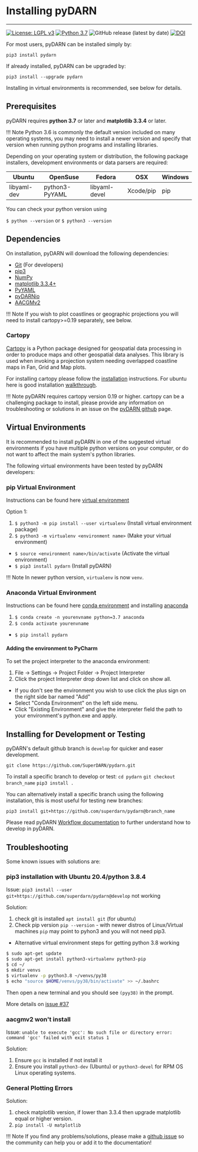 <!--Copyright (C) SuperDARN Canada, University of Saskatchewan 
Author(s): Marina Schmidt 
Modifications:
2020-12-01 Carley Martin updated documentation

Disclaimer:
pyDARN is under the LGPL v3 license found in the root directory LICENSE.md 
Everyone is permitted to copy and distribute verbatim copies of this license 
document, but changing it is not allowed.

This version of the GNU Lesser General Public License incorporates the terms
and conditions of version 3 of the GNU General Public License, supplemented by
the additional permissions listed below.
-->

# Installing pyDARN 
---

[![License: LGPL v3](https://img.shields.io/badge/License-LGPLv3-blue.svg)](https://www.gnu.org/licenses/lgpl-3.0) 
[![Python 3.7](https://img.shields.io/badge/python-3.7-blue.svg)](https://www.python.org/downloads/release/python-370/) 
![GitHub release (latest by date)](https://img.shields.io/github/v/release/superdarn/pydarn)
[![DOI](https://zenodo.org/badge/DOI/10.5281/zenodo.3727269.svg)](https://doi.org/10.5281/zenodo.3727269)

For most users, pyDARN can be installed simply by:

```
pip3 install pydarn
```

If already installed, pyDARN can be upgraded by:

```
pip3 install --upgrade pydarn
```

Installing in virtual environments is recommended, see below for details.

## Prerequisites

pyDARN requires **python 3.7** or later and **matplotlib 3.3.4** or later.

!!! Note
Python 3.6 is commonly the default version included on many operating systems, you may need to install a newer version and specify that version when running python programs and installing libraries.

Depending on your operating system or distribution, the following package installers, development environments or data parsers are required: 
 
| Ubuntu      | OpenSuse       | Fedora        | OSX           | Windows       |
| ----------- | -------------- | ------------- | ------------- | ------------- |
| libyaml-dev | python3-PyYAML | libyaml-devel | Xcode/pip     | pip           |

You can check your python version using

`$ python --version` or 
`$ python3 --version`


## Dependencies

On installation, pyDARN will download the following dependencies: 

- [Git](https://git-scm.com/) (For developers)
- [pip3](https://help.dreamhost.com/hc/en-us/articles/115000699011-Using-pip3-to-install-Python3-modules)
- [NumPy](https://numpy.org/)
- [matplotlib 3.3.4+](https://matplotlib.org/) 
- [PyYAML](https://pyyaml.org/wiki/PyYAMLDocumentation)
- [pyDARNio](https://pydarnio.readthedocs.io/en/latest/user/install/)
- [AACGMv2](https://pypi.org/project/aacgmv2/) 

!!! Note
    If you wish to plot coastlines or geographic projections you will need to install cartopy>=0.19 separately, see below.

### Cartopy 
[Cartopy](https://scitools.org.uk/cartopy/docs/latest/) is a Python package designed for geospatial data processing in order to produce maps and other geospatial data analyses. This library is used when invoking a projection system needing overlapped coastline maps in Fan, Grid and Map plots. 

For installing cartopy please follow the [installation](https://scitools.org.uk/cartopy/docs/latest/installing.html) instructions. For ubuntu here is good installation [walkthrough](https://techoverflow.net/2021/07/11/how-to-install-cartopy-on-ubuntu/).

!!! Note
    pyDARN requires cartopy version 0.19 or higher.
    cartopy can be a challenging package to install, please provide any information on troubleshooting or solutions in an issue on the [pyDARN github](https://github.com/SuperDARN/pydarn) page. 


## Virtual Environments
It is recommended to install pyDARN in one of the suggested virtual environments if you have multiple python versions on your computer, or do not want to affect the main system's python libraries. 

The following virtual environments have been tested by pyDARN developers:

### pip Virtual Environment
Instructions can be found here [virtual environment](https://packaging.python.org/guides/installing-using-pip-and-virtual-environments/)

Option 1:

1. `$ python3 -m pip install --user virtualenv` (Install virtual environment package)
2. `$ python3 -m virtualenv <environment name>` (Make your virtual environment)
* `$ source <environment name>/bin/activate` (Activate the virtual environment)
* `$ pip3 install pydarn` (Install pyDARN)

!!! Note
    In newer python version, `virtualenv` is now `venv`.

### Anaconda Virtual Environment
Instructions can be found here [conda environment](https://uoa-eresearch.github.io/eresearch-cookbook/recipe/2014/11/20/conda/) and installing [anaconda](https://docs.anaconda.com/anaconda/install/)

1. `$ conda create -n yourenvname python=3.7 anaconda`
2. `$ conda activate yourenvname`
* `$ pip install pydarn`

#### Adding the environment to PyCharm

To set the project interpreter to the anaconda environment:

1. File -> Settings -> Project Folder -> Project Interpreter
2. Click the project Interpreter drop down list and click on show all.
* If you don't see the environment you wish to use click the plus sign on the right side bar named "Add"
* Select "Conda Environment" on the left side menu.
* Click "Existing Environment" and give the interpreter field the path to your environment's python.exe and apply.


## Installing for Development or Testing

pyDARN's default github branch is `develop` for quicker and easer development. 

`git clone https://github.com/SuperDARN/pydarn.git`

To install a specific branch to develop or test: 
`cd pydarn`
`git checkout branch_name`
`pip3 install .`

You can alternatively install a specific branch using the following installation, this is most useful for testing new branches:

`pip3 install git+https://github.com/superdarn/pydarn@branch_name`

Please read pyDARN [Workflow documentation](../dev/team.md) to further understand how to develop in pyDARN.
    
## Troubleshooting

Some known issues with solutions are:

### pip3 installation with Ubuntu 20.4/python 3.8.4

Issue: `pip3 install --user git+https://github.com/superdarn/pydarn@develop` not working

Solution:

1. check git is installed `apt install git` (for ubuntu)
2. Check pip version `pip --version` - with newer distros of Linux/Virtual machines `pip` may point to pyhon3 and you will not need pip3.
* Alternative virtual environment steps for getting python 3.8 working

```bash 
$ sudo apt-get update
$ sudo apt-get install python3-virtualenv python3-pip
$ cd ~/
$ mkdir venvs
$ virtualenv -p python3.8 ~/venvs/py38
$ echo "source $HOME/venvs/py38/bin/activate" >> ~/.bashrc
```
Then open a new terminal and you should see `(pyy38)` in the prompt. 

More details on [issue #37](https://github.com/SuperDARN/pydarn/issues/37)

### aacgmv2 won't install 

Issue: `unable to execute 'gcc': No such file or directory error: command 'gcc' failed with exit status 1`

Solution:

  1. Ensure `gcc` is installed if not install it
  2. Ensure you install `python3-dev` (Ubuntu) or `python3-devel` for RPM OS Linux operating systems.

### General Plotting Errors

Solution:

1. check matplotlib version, if lower than 3.3.4 then upgrade matplotlib equal or higher version.
2. `pip install -U matplotlib`

!!! Note 
If you find any problems/solutions, please make a [github issue](https://github.com/superdarn/pydarn/issues/new) so the community can help you or add it to the documentation!
